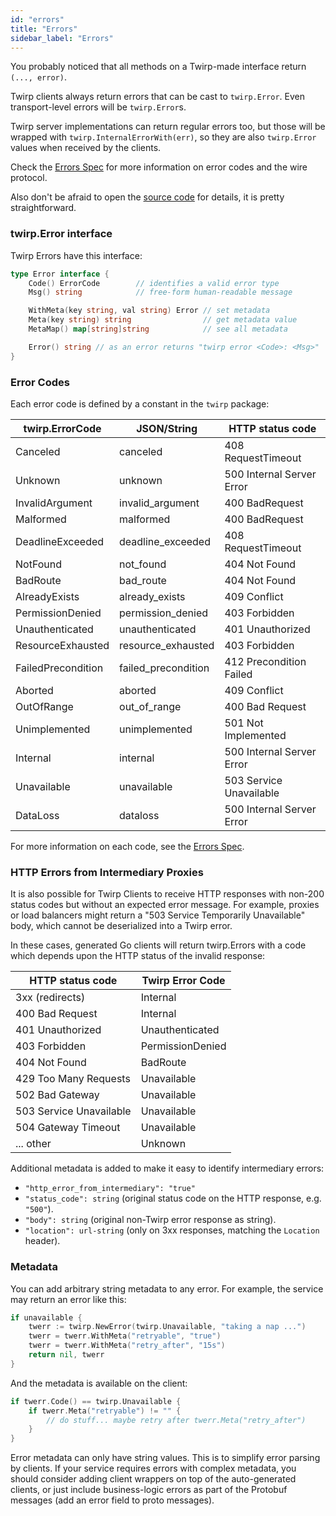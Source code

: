 ```yaml
---
id: "errors"
title: "Errors"
sidebar_label: "Errors"
---
```


You probably noticed that all methods on a Twirp-made interface return `(...,
error)`.

Twirp clients always return errors that can be cast to `twirp.Error`. Even
transport-level errors will be `twirp.Error`s.

Twirp server implementations can return regular errors too, but those
will be wrapped with `twirp.InternalErrorWith(err)`, so they are also
`twirp.Error` values when received by the clients.

Check the [Errors Spec](spec_v5.md) for more information on error
codes and the wire protocol.

Also don't be afraid to open the [source code](https://github.com/twitchtv/twirp/blob/master/errors.go)
for details, it is pretty straightforward.

### twirp.Error interface

Twirp Errors have this interface:
```go
type Error interface {
    Code() ErrorCode        // identifies a valid error type
    Msg() string            // free-form human-readable message

    WithMeta(key string, val string) Error // set metadata
    Meta(key string) string                // get metadata value
    MetaMap() map[string]string            // see all metadata

    Error() string // as an error returns "twirp error <Code>: <Msg>"
}
```

### Error Codes

Each error code is defined by a constant in the `twirp` package:

| twirp.ErrorCode    | JSON/String         |  HTTP status code
| ------------------ | ------------------- | ------------------
| Canceled           | canceled            | 408 RequestTimeout
| Unknown            | unknown             | 500 Internal Server Error
| InvalidArgument    | invalid_argument    | 400 BadRequest
| Malformed          | malformed           | 400 BadRequest
| DeadlineExceeded   | deadline_exceeded   | 408 RequestTimeout
| NotFound           | not_found           | 404 Not Found
| BadRoute           | bad_route           | 404 Not Found
| AlreadyExists      | already_exists      | 409 Conflict
| PermissionDenied   | permission_denied   | 403 Forbidden
| Unauthenticated    | unauthenticated     | 401 Unauthorized
| ResourceExhausted  | resource_exhausted  | 403 Forbidden
| FailedPrecondition | failed_precondition | 412 Precondition Failed
| Aborted            | aborted             | 409 Conflict
| OutOfRange         | out_of_range        | 400 Bad Request
| Unimplemented      | unimplemented       | 501 Not Implemented
| Internal           | internal            | 500 Internal Server Error
| Unavailable        | unavailable         | 503 Service Unavailable
| DataLoss           | dataloss            | 500 Internal Server Error

For more information on each code, see the [Errors Spec](spec_v5.md).

### HTTP Errors from Intermediary Proxies

It is also possible for Twirp Clients to receive HTTP responses with non-200 status
codes but without an expected error message. For example, proxies or load balancers
might return a "503 Service Temporarily Unavailable" body, which cannot be
deserialized into a Twirp error.

In these cases, generated Go clients will return twirp.Errors with a code which
depends upon the HTTP status of the invalid response:

| HTTP status code         |  Twirp Error Code
| ------------------------ | ------------------
| 3xx (redirects)          | Internal
| 400 Bad Request          | Internal
| 401 Unauthorized         | Unauthenticated
| 403 Forbidden            | PermissionDenied
| 404 Not Found            | BadRoute
| 429 Too Many Requests    | Unavailable
| 502 Bad Gateway          | Unavailable
| 503 Service Unavailable  | Unavailable
| 504 Gateway Timeout      | Unavailable
| ... other                | Unknown

Additional metadata is added to make it easy to identify intermediary errors:

* `"http_error_from_intermediary": "true"`
* `"status_code": string` (original status code on the HTTP response, e.g. `"500"`).
* `"body": string` (original non-Twirp error response as string).
* `"location": url-string` (only on 3xx responses, matching the `Location` header).

### Metadata

You can add arbitrary string metadata to any error. For example, the service may return an error like this:

```go
if unavailable {
    twerr := twirp.NewError(twirp.Unavailable, "taking a nap ...")
    twerr = twerr.WithMeta("retryable", "true")
    twerr = twerr.WithMeta("retry_after", "15s")
    return nil, twerr
}
```

And the metadata is available on the client:

```go
if twerr.Code() == twirp.Unavailable {
    if twerr.Meta("retryable") != "" {
        // do stuff... maybe retry after twerr.Meta("retry_after")
    }
}
```

Error metadata can only have string values. This is to simplify error parsing by clients.
If your service requires errors with complex metadata, you should consider adding client
wrappers on top of the auto-generated clients, or just include business-logic errors as
part of the Protobuf messages (add an error field to proto messages).

